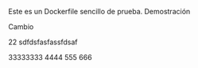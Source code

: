Este es un Dockerfile sencillo de prueba.
Demostración

Cambio

22
sdfdsfasfassfdsaf

33333333
4444
555
666
